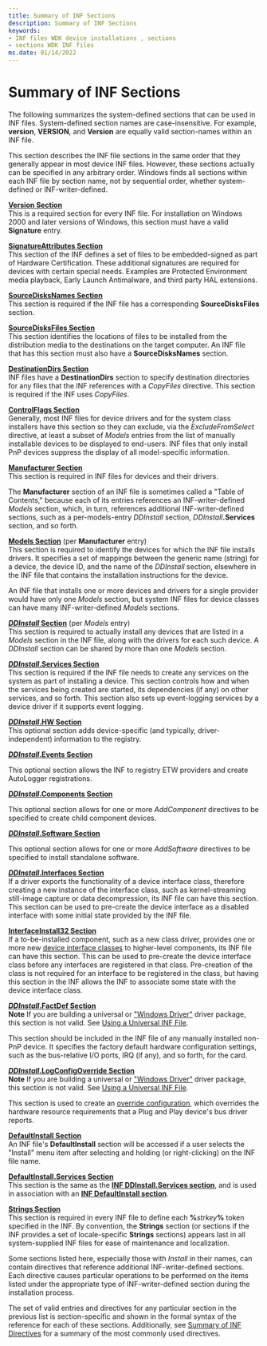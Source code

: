 ```yaml
---
title: Summary of INF Sections
description: Summary of INF Sections
keywords:
- INF files WDK device installations , sections
- sections WDK INF files
ms.date: 01/14/2022
---
```


# Summary of INF Sections

The following summarizes the system-defined sections that can be used in INF files. System-defined section names are case-insensitive. For example, **version**, **VERSION**, and **Version** are equally valid section-names within an INF file.

This section describes the INF file sections in the same order that they generally appear in most device INF files. However, these sections actually can be specified in any arbitrary order. Windows finds all sections within each INF file by section name, not by sequential order, whether system-defined or INF-writer-defined.

<a href="" id="version-section"></a>[**Version Section**](inf-version-section.md)  
This is a required section for every INF file. For installation on Windows 2000 and later versions of Windows, this section must have a valid **Signature** entry.

<a href="" id="signatureattributes-section"></a>[**SignatureAttributes Section**](inf-signatureattributes-section.md)  
This section of the INF defines a set of files to be embedded-signed as part of Hardware Certification. These additional signatures are required for devices with certain special needs. Examples are Protected Environment media playback, Early Launch Antimalware, and third party HAL extensions.

<a href="" id="sourcedisksnames-section"></a>[**SourceDisksNames Section**](inf-sourcedisksnames-section.md)  
This section is required if the INF file has a corresponding **SourceDisksFiles** section. 

<a href="" id="sourcedisksfiles-section"></a>[**SourceDisksFiles Section**](inf-sourcedisksfiles-section.md)  
This section identifies the locations of files to be installed from the distribution media to the destinations on the target computer. An INF file that has this section must also have a **SourceDisksNames** section.

<a href="" id="destinationdirs-section"></a>[**DestinationDirs Section**](inf-destinationdirs-section.md)  
INF files have a **DestinationDirs** section to specify destination directories for any files that the INF references with a *CopyFiles* directive. This section is required if the INF uses *CopyFiles*.

<a href="" id="controlflags-section"></a>[**ControlFlags Section**](inf-controlflags-section.md)  
Generally, most INF files for device drivers and for the system class installers have this section so they can exclude, via the *ExcludeFromSelect* directive, at least a subset of *Models* entries from the list of manually installable devices to be displayed to end-users. INF files that only install PnP devices suppress the display of all model-specific information.

<a href="" id="manufacturer-section"></a>[**Manufacturer Section**](inf-manufacturer-section.md)  
This section is required in INF files for devices and their drivers.

The **Manufacturer** section of an INF file is sometimes called a "Table of Contents," because each of its entries references an INF-writer-defined *Models* section, which, in turn, references additional INF-writer-defined sections, such as a per-models-entry *DDInstall* section, <em>DDInstall</em>**.Services** section, and so forth.

<a href="" id="models-section--per-manufacturer-entry--"></a>[**Models Section**](inf-models-section.md) (per **Manufacturer** entry)   
This section is required to identify the devices for which the INF file installs drivers. It specifies a set of mappings between the generic name (string) for a device, the device ID, and the name of the *DDInstall* section, elsewhere in the INF file that contains the installation instructions for the device.

An INF file that installs one or more devices and drivers for a single provider would have only one *Models* section, but system INF files for device classes can have many INF-writer-defined *Models* sections.

<a href="" id="ddinstall-section--per-models-entry--"></a>[***DDInstall* Section**](inf-ddinstall-section.md) (per *Models* entry)   
This section is required to actually install any devices that are listed in a *Models* section in the INF file, along with the drivers for each such device. A *DDInstall* section can be shared by more than one *Models* section.

<a href="" id="ddinstall-services-section"></a>[***DDInstall*.Services Section**](inf-ddinstall-services-section.md)  
This section is required if the INF file needs to create any services on the system as part of installing a device. This section controls how and when the services being created are started, its dependencies (if any) on other services, and so forth. This section also sets up event-logging services by a device driver if it supports event logging.

<a href="" id="ddinstall-hw-section"></a>[***DDInstall*.HW Section**](inf-ddinstall-hw-section.md)  
This optional section adds device-specific (and typically, driver-independent) information to the registry.

<a href="" id="ddinstall-events-section"></a>[***DDInstall*.Events Section**](inf-ddinstall-events-section.md)  

This optional section allows the INF to registry ETW providers and create AutoLogger registrations.

<a href="" id="ddinstall-components-section"></a>[***DDInstall*.Components Section**](inf-ddinstall-components-section.md)  

This optional section allows for one or more *AddComponent* directives to be specified to create child component devices.

<a href="" id="ddinstall-software-section"></a>[***DDInstall*.Software Section**](inf-ddinstall-software-section.md)  

This optional section allows for one or more *AddSoftware* directives to be specified to install standalone software.

<a href="" id="ddinstall-interfaces-section"></a>[***DDInstall*.Interfaces Section**](inf-ddinstall-interfaces-section.md)  
If a driver exports the functionality of a device interface class, therefore creating a new instance of the interface class, such as kernel-streaming still-image capture or data decompression, its INF file can have this section. This section can be used to pre-create the device interface as a disabled interface with some initial state provided by the INF file.

<a href="" id="interfaceinstall32-section"></a>[**InterfaceInstall32 Section**](inf-interfaceinstall32-section.md)  
If a to-be-installed component, such as a new class driver, provides one or more new [device interface classes](./overview-of-device-interface-classes.md) to higher-level components, its INF file can have this section. This can be used to pre-create the device interface class before any interfaces are registered in that class. Pre-creation of the class is not required for an interface to be registered in the class, but having this section in the INF allows the INF to associate some state with the device interface class.

<a href="" id="ddinstall-factdef-section"></a>[***DDInstall*.FactDef Section**](inf-ddinstall-factdef-section.md)  
**Note** If you are building a universal or ["Windows Driver"](../develop/getting-started-with-windows-drivers.md) driver package, this section is not valid. See [Using a Universal INF File](using-a-universal-inf-file.md).

This section should be included in the INF file of any manually installed non-PnP device. It specifies the factory default hardware configuration settings, such as the bus-relative I/O ports, IRQ (if any), and so forth, for the card.

<a href="" id="ddinstall-logconfigoverride-section"></a>[***DDInstall*.LogConfigOverride Section**](inf-ddinstall-logconfigoverride-section.md)  
**Note** If you are building a universal or ["Windows Driver"](../develop/getting-started-with-windows-drivers.md) driver package, this section is not valid. See [Using a Universal INF File](using-a-universal-inf-file.md).

This section is used to create an [override configuration](../kernel/hardware-resources.md#logical-configuration-types-for-resource-requirements-lists), which overrides the hardware resource requirements that a Plug and Play device's bus driver reports.

<a href="" id="defaultinstall-section"></a>[**DefaultInstall Section**](inf-defaultinstall-section.md)  
An INF file's **DefaultInstall** section will be accessed if a user selects the "Install" menu item after selecting and holding (or right-clicking) on the INF file name.

<a href="" id="defaultinstall-services-section"></a>[**DefaultInstall.Services Section**](inf-defaultinstall-services-section.md)  
This section is the same as the [**INF DDInstall.Services section**](inf-ddinstall-services-section.md), and is used in association with an [**INF DefaultInstall section**](inf-defaultinstall-section.md).

<a href="" id="strings-section"></a>[**Strings Section**](inf-strings-section.md)  
This section is required in every INF file to define each **%**<em>strkey</em>**%** token specified in the INF. By convention, the **Strings** section (or sections if the INF provides a set of locale-specific **Strings** sections) appears last in all system-supplied INF files for ease of maintenance and localization.

Some sections listed here, especially those with *Install* in their names, can contain directives that reference additional INF-writer-defined sections. Each directive causes particular operations to be performed on the items listed under the appropriate type of INF-writer-defined section during the installation process.

The set of valid entries and directives for any particular section in the previous list is section-specific and shown in the formal syntax of the reference for each of these sections. Additionally, see [Summary of INF Directives](summary-of-inf-directives.md) for a summary of the most commonly used directives.
